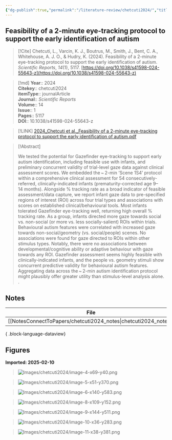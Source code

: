 ```yaml
---
{"dg-publish":true,"permalink":"/literature-review/chetcuti2024/","title":"Feasibility of a 2-minute eye-tracking protocol to support the early identification of autism","tags":["autism","EyeTracking"]}
---
```



## Feasibility of a 2-minute eye-tracking protocol to support the early identification of autism

> [!Cite]
> Chetcuti, L., Varcin, K. J., Boutrus, M., Smith, J., Bent, C. A., Whitehouse, A. J. O., & Hudry, K. (2024). Feasibility of a 2-minute eye-tracking protocol to support the early identification of autism. _Scientific Reports_, _14_(1), 5117. [https://doi.org/10.1038/s41598-024-55643-z](https://doi.org/10.1038/s41598-024-55643-z)


>[!md]
> **Year**:: 2024   
> **Citekey**:: chetcuti2024  
> **itemType**:: journalArticle  
> **Journal**:: *Scientific Reports*  
> **Volume**:: 14  
> **Issue**:: 1   
> **Pages**:: 5117  
> **DOI**:: 10.1038/s41598-024-55643-z    

> [!LINK] 
> [2024_Chetcuti et al._Feasibility of a 2-minute eye-tracking protocol to support the early identification of autism.pdf](zotero://select/library/items/FYFRTX9L)

> [!Abstract]
>
> We tested the potential for Gazefinder eye-tracking to support early autism identification, including feasible use with infants, and preliminary concurrent validity of trial-level gaze data against clinical assessment scores. We embedded the ~ 2-min ‘Scene 1S4’ protocol within a comprehensive clinical assessment for 54 consecutively-referred, clinically-indicated infants (prematurity-corrected age 9–14 months). Alongside % tracking rate as a broad indicator of feasible assessment/data capture, we report infant gaze data to pre-specified regions of interest (ROI) across four trial types and associations with scores on established clinical/behavioural tools. Most infants tolerated Gazefinder eye-tracking well, returning high overall % tracking rate. As a group, infants directed more gaze towards social vs. non-social (or more vs. less socially-salient) ROIs within trials. Behavioural autism features were correlated with increased gaze towards non-social/geometry (vs. social/people) scenes. No associations were found for gaze directed to ROIs within other stimulus types. Notably, there were no associations between developmental/cognitive ability or adaptive behaviour with gaze towards any ROI. Gazefinder assessment seems highly feasible with clinically-indicated infants, and the people vs. geometry stimuli show concurrent predictive validity for behavioural autism features. Aggregating data across the ~ 2-min autism identification protocol might plausibly offer greater utility than stimulus-level analysis alone.
>.
> 


## Notes

| File                                                               | file.name          |
| ------------------------------------------------------------------ | ------------------ |
| [[NotesConnectToPapers/chetcuti2024_notes\|chetcuti2024_notes]] | chetcuti2024_notes |

{ .block-language-dataview}


## Figures

**Imported: 2025-02-10**

> ![Images/chetcuti2024/image-4-x69-y40.png](/img/user/Images/chetcuti2024/image-4-x69-y40.png)

> ![Images/chetcuti2024/image-5-x51-y370.png](/img/user/Images/chetcuti2024/image-5-x51-y370.png)

> ![Images/chetcuti2024/image-6-x140-y583.png](/img/user/Images/chetcuti2024/image-6-x140-y583.png)

> ![Images/chetcuti2024/image-8-x109-y152.png](/img/user/Images/chetcuti2024/image-8-x109-y152.png)

> ![Images/chetcuti2024/image-9-x144-y511.png](/img/user/Images/chetcuti2024/image-9-x144-y511.png)

> ![Images/chetcuti2024/image-10-x36-y283.png](/img/user/Images/chetcuti2024/image-10-x36-y283.png)

> ![Images/chetcuti2024/image-11-x38-y381.png](/img/user/Images/chetcuti2024/image-11-x38-y381.png)